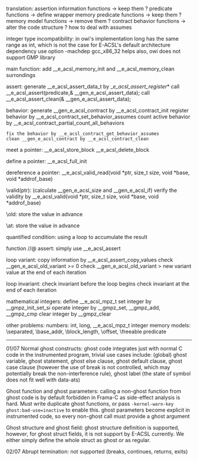 translation:
	assertion information functions -> keep them ?
	predicate functions -> define wrapper
	memory predicate functions -> keep them ?
	memory model functions -> remove them ? 
	contract behavior functions -> alter the code structure ?
    how to deal with assumes

integer type incompatibility:
	in owi's implementation long has the same range as int, which is not the case for E-ACSL's default architecture dependency
	use option -machdep gcc_x86_32 helps
	also, owi does not support GMP library

main function:
	add __e_acsl_memory_init and __e_acsl_memory_clean surrondings

assert:
	generate __e_acsl_assert_data_t by __e_acsl_assert_register_*
	call __e_acsl_assert(predicate,& __gen_e_acsl_assert_data);
	call __e_acsl_assert_clean(& __gen_e_acsl_assert_data);

behavior:
	generate __gen_e_acsl_contract by __e_acsl_contract_init
	register behavior by __e_acsl_contract_set_behavior_assumes
	count active behavior by __e_acsl_contract_partial_count_all_behaviors
	
	fix the behavior by __e_acsl_contract_get_behavior_assumes
	clean __gen_e_acsl_contract by __e_acsl_contract_clean

meet a pointer:
	__e_acsl_store_block
	__e_acsl_delete_block

define a pointer:
	__e_acsl_full_init

dereference a pointer:
	__e_acsl_valid_read(void *ptr, size_t size, void *base, void *addrof_base)

\valid(ptr):
	(calculate __gen_e_acsl_size and __gen_e_acsl_if)
	verify the validity by __e_acsl_valid(void *ptr, size_t size, void *base, void *addrof_base)

\old:
	store the value in advance

\at:
	store the value in advance

quantified condition:
	using a loop to accumulate the result

function //@ assert:
	simply use __e_acsl_assert

loop variant:
	copy information by __e_acsl_assert_copy_values
	check __gen_e_acsl_old_variant >= 0
	check __gen_e_acsl_old_variant > new variant value at the end of each iteration

loop invariant:
	check invariant before the loop begins
	check invariant at the end of each iteration

mathematical integers:
	define __e_acsl_mpz_t
	set integer by __gmpz_init_set_si
	operate integer by __gmpz_set, __gmpz_add, __gmpz_cmp
	clear integer by __gmpz_clear
	
other problems:
	numbers: int, long, __e_acsl_mpz_t integer
	memory models: \separated, \base_addr, \block_length, \offset, \freeable predicate

---
01/07
Normal ghost constructs:
	ghost code integrates just with normal C code in the instrumented program, trivial use cases include: (global) ghost variable, ghost statement, ghost else clause, ghost default clause, ghost case clause (however the use of break is not controlled, which may potentially break the non-interference rule), ghost label (the state of symbol does not fit well with data-ats)

Ghost function and ghost parameters:
	calling a non-ghost function from ghost code is by default forbidden in Frama-C as side-effect analysis is hard. Must write duplicate ghost functions, or pass `-kernel-warn-key ghost:bad-use=inactive` to enable this.
	ghost parameters become explicit in instrumented code, so every non-ghost call must provide a ghost argument

Ghost structure and ghost field:
	ghost structure definition is supported, however, for ghost struct fields, it is not support by E-ACSL currently. We either simply define the whole struct as ghost or as regular.

02/07
Abrupt termination:
	not supported (breaks, continues, returns, exits)
